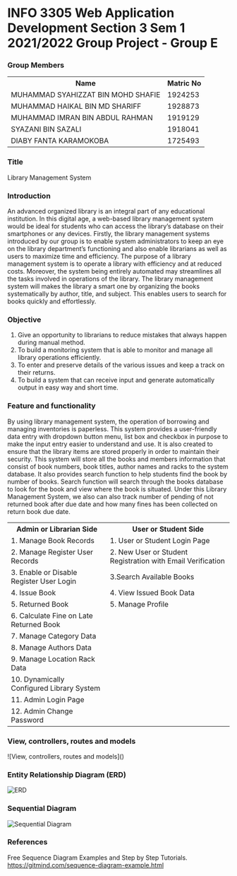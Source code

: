 # INFO 3305 Web Application Development Section 3 Sem 1 2021/2022 Group Project - Group E

<h3>Group Members</h3>
<table>
  <tr>
    <th>Name</th>
    <th>Matric No</th>
  </tr>
  <tr>
    <td>MUHAMMAD SYAHIZZAT BIN MOHD SHAFIE</td>
    <td>1924253</td>
  </tr>
  
  <tr>
    <td>MUHAMMAD HAIKAL BIN MD SHARIFF</td>
    <td>1928873</td>
  </tr>
  
  <tr>
    <td>MUHAMMAD IMRAN BIN ABDUL RAHMAN</td>
    <td>1919129</td>
  </tr>
  
  <tr>
    <td>SYAZANI BIN SAZALI</td>
    <td>1918041</td>
  </tr>
    
  <tr>
    <td>DIABY FANTA KARAMOKOBA</td>
    <td>1725493</td>
  </tr>
  
</table>

<h3>Title</h3>

Library Management System

<h3>Introduction</h3>

An advanced organized library is an integral part of any educational institution. In this digital age, a web-based library management system would be ideal for students who can access the library’s database on their smartphones or any devices. 
Firstly, the library management systems introduced by our group is to enable system administrators to keep an eye on the library department’s functioning and also enable librarians as well as users to maximize time and efficiency. The purpose of a library management system is to operate a library with efficiency and at reduced costs. Moreover, the system being entirely automated may streamlines all the tasks involved in operations of the library. The library management system will makes the library a smart one by organizing the books systematically by author, title, and subject. This enables users to search for books quickly and effortlessly. 


<h3>Objective</h3>

<ol>
  <li>Give an opportunity to librarians to reduce mistakes that always happen during manual method.</li>
  <li>To build a monitoring system that is able to monitor and manage all library operations efficiently.</li>
  <li>To enter and preserve details of the various issues and keep a track on their returns.</li>
  <li>To build a system that can receive input and generate automatically output in easy way and short time.</li>
</ol>

  <h3>Feature and functionality</h3>

By using library management system, the operation of borrowing and managing inventories is paperless. This system provides a user-friendly data entry with dropdown button menu, list box and checkbox in purpose to make the input entry easier to understand and use. It is also created to ensure that the library items are stored properly in order to maintain their security. This system will store all the books and members information that consist of book numbers, book titles, author names and racks to the system database. It also provides search function to help students find the book by number of books. Search function will search through the books database to look for the book and view where the book is situated. Under this Library Management System, we also can also track number of pending of not returned book after due date and how many fines has been collected on return book due date.

<table>
  <tr>
    <th>Admin or Librarian Side</th>
    <th>User or Student Side</th>
  </tr>
  <tr>
    <td>1. Manage Book Records</td>
    <td>1. User or Student Login Page</td>
  </tr>
  <tr>
    <td>2. Manage Register User Records</td>
    <td>2. New User or Student Registration with Email Verification</td>
  </tr>
  <tr>
    <td>3. Enable or Disable Register User Login</td>
    <td>3.Search Available Books</td>
  </tr>
  <tr>
    <td>4.	Issue Book</td>
    <td>4.	View Issued Book Data</td>
  </tr>
  <tr>
    <td>5.	Returned Book</td>
    <td>5.	Manage Profile</td>
  </tr>
  <tr>
    <td>6.	Calculate Fine on Late Returned Book</td>
    <td></td>
  <tr>
    <td>7.	Manage Category Data</td>
    <td></td>
  </tr>
  <tr>
    <td>8.	Manage Authors Data</td>
    <td></td>
  </tr>
  <tr>
    <td>9.	Manage Location Rack Data</td>
    <td></td>
  </tr>
  <tr>
    <td>10.	Dynamically Configured Library System</td>
    <td></td>
  </tr>
  <tr>
    <td>11.	Admin Login Page</td>
    <td></td>
  </tr>
  <tr>
    <td>12.	Admin Change Password</td>
    <td></td>
  </tr>
  
  
  
<table>

  
<h3>View, controllers, routes and models</h3>
![View, controllers, routes and models]()

<h3>Entity Relationship Diagram (ERD)</h3>
  
![ERD](https://github.com/WebAppDev-Group-E/Project-Group-E/blob/4fc2a6831e10689d6a2b8aad9910fc35c9f67245/ERD.png) 

<h3>Sequential Diagram</h3>

![Sequential Diagram](https://github.com/WebAppDev-Group-E/Project-Group-E/blob/f56d52355be03920e2a054d6cc4672bafcb40686/Sequence%20Diagram.drawio.png)

  <h3>References</h3>
  
Free Sequence Diagram Examples and Step by Step Tutorials.
https://gitmind.com/sequence-diagram-example.html

